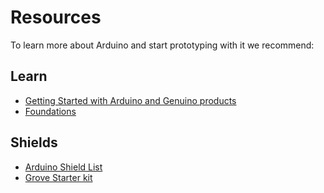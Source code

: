 # Resources
To learn more about Arduino and start prototyping with it we recommend:

## Learn

* [Getting Started with Arduino and Genuino products](https://www.arduino.cc/en/Guide/HomePage)
* [Foundations](https://www.arduino.cc/en/Tutorial/Foundations)

## Shields

* [Arduino Shield List](http://shieldlist.org)
* [Grove Starter kit](http://www.seeedstudio.com/Grove-Starter-kit-for-Arduino%26Genuino-101-p-2664.html)